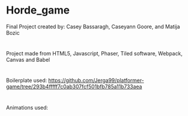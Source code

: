 # Horde_game


Final Project created by: Casey Bassaragh, Caseyann Goore, and Matija Bozic

#

Project made from HTML5, Javascript, Phaser, Tiled software, Webpack, Canvas and Babel

#

Boilerplate used: https://github.com/Jerga99/platformer-game/tree/293b4fffff7c0ab307fcf501bfb785a11b733aea

#

Animations used: 
